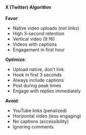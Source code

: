 #### X (Twitter) Algorithm

**Favor**:
- Native video uploads (not links)
- High 3-second retention
- Vertical video (9:16)
- Videos with captions
- Engagement in first hour

**Optimize**:
- Upload native, don't link
- Hook in first 3 seconds
- Always include captions
- Post during peak times
- Engage with replies immediately

**Avoid**:
- YouTube links (penalized)
- Horizontal video (less engaging)
- No captions (accessibility)
- Ignoring comments

